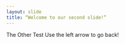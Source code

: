 ```yaml
---
layout: slide
title: “Welcome to our second slide!”
---
```

The Other Test
Use the left arrow to go back!
